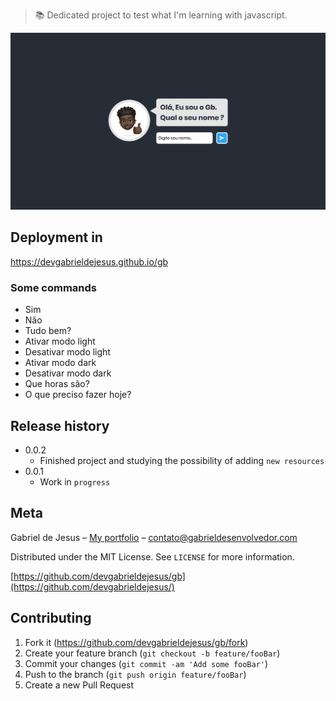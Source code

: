 > 📚 Dedicated project to test what I'm learning with javascript.

![](assets/web-preview.svg)

## Deployment in
https://devgabrieldejesus.github.io/gb

### Some commands
- Sim
- Não
- Tudo bem?
- Ativar modo light
- Desativar modo light
- Ativar modo dark
- Desativar modo dark
- Que horas são?
- O que preciso fazer hoje?


## Release history

* 0.0.2
    * Finished project and studying the possibility of adding `new resources`
* 0.0.1
    * Work in `progress`

## Meta

Gabriel de Jesus – [My portfolio](https://www.gabrieldesenvolvedor.com/) – contato@gabrieldesenvolvedor.com

Distributed under the MIT License. See `LICENSE` for more information.

[https://github.com/devgabrieldejesus/gb](https://github.com/devgabrieldejesus/)

## Contributing

1. Fork it (<https://github.com/devgabrieldejesus/gb/fork>)
2. Create your feature branch (`git checkout -b feature/fooBar`)
3. Commit your changes (`git commit -am 'Add some fooBar'`)
4. Push to the branch (`git push origin feature/fooBar`)
5. Create a new Pull Request
